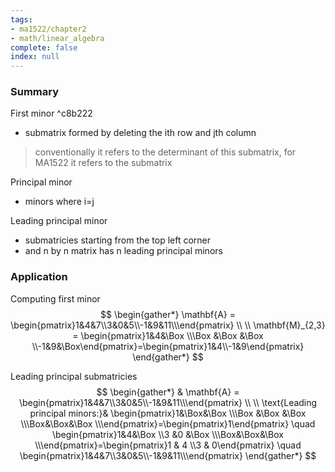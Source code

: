 ```yaml
---
tags:
- ma1522/chapter2
- math/linear_algebra
complete: false
index: null
---
```

### Summary
First minor ^c8b222
- submatrix formed by deleting the ith row and jth column
> conventionally it refers to the determinant of this submatrix, for MA1522 it refers to the submatrix

Principal minor
- minors where i=j

Leading principal minor
- submatricies starting from the top left corner
- and n by n matrix has n leading principal minors
### Application
Computing first minor
$$
\begin{gather*}
\mathbf{A} = \begin{pmatrix}1&4&7\\3&0&5\\-1&9&11\\\end{pmatrix} \\
\\
\mathbf{M}_{2,3} = \begin{pmatrix}1&4&\Box \\\Box &\Box &\Box \\-1&9&\Box\end{pmatrix}=\begin{pmatrix}1&4\\-1&9\end{pmatrix}
\end{gather*}
$$

Leading principal submatricies
$$
\begin{gather*}
& \mathbf{A} = \begin{pmatrix}1&4&7\\3&0&5\\-1&9&11\\\end{pmatrix} \\
\\
\text{Leading principal minors:}& \begin{pmatrix}1&\Box&\Box \\\Box &\Box &\Box \\\Box&\Box&\Box \\\end{pmatrix}=\begin{pmatrix}1\end{pmatrix} \quad \begin{pmatrix}1&4&\Box \\3 &0 &\Box \\\Box&\Box&\Box \\\end{pmatrix}=\begin{pmatrix}1 & 4 \\3 & 0\end{pmatrix} \quad \begin{pmatrix}1&4&7\\3&0&5\\-1&9&11\\\end{pmatrix}
\end{gather*}
$$
